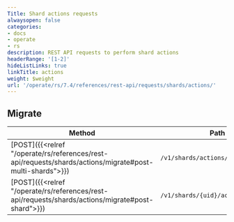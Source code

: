 ```yaml
---
Title: Shard actions requests
alwaysopen: false
categories:
- docs
- operate
- rs
description: REST API requests to perform shard actions
headerRange: '[1-2]'
hideListLinks: true
linkTitle: actions
weight: $weight
url: '/operate/rs/7.4/references/rest-api/requests/shards/actions/'
---
```


## Migrate

| Method | Path | Description |
|--------|------|-------------|
| [POST]({{<relref "/operate/rs/references/rest-api/requests/shards/actions/migrate#post-multi-shards">}}) | `/v1/shards/actions/migrate` | Migrate multiple shards |
| [POST]({{<relref "/operate/rs/references/rest-api/requests/shards/actions/migrate#post-shard">}}) | `/v1/shards/{uid}/actions/migrate` | Migrate a specific shard |
